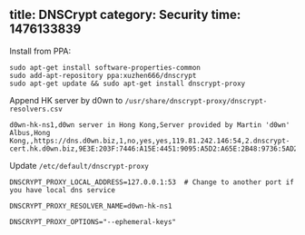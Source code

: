 title: DNSCrypt
category: Security
time: 1476133839
---

Install from PPA:

```
sudo apt-get install software-properties-common
sudo add-apt-repository ppa:xuzhen666/dnscrypt
sudo apt-get update && sudo apt-get install dnscrypt-proxy
```

Append HK server by d0wn to `/usr/share/dnscrypt-proxy/dnscrypt-resolvers.csv`

```
d0wn-hk-ns1,d0wn server in Hong Kong,Server provided by Martin 'd0wn' Albus,Hong Kong,,https://dns.d0wn.biz,1,no,yes,yes,119.81.242.146:54,2.dnscrypt-cert.hk.d0wn.biz,9E3E:203F:7446:A15E:4451:9095:A5D2:A65E:2B48:9736:5AD2:4760:6627:8F33:0327:5382,
```

Update `/etc/default/dnscrypt-proxy`

```
DNSCRYPT_PROXY_LOCAL_ADDRESS=127.0.0.1:53  # Change to another port if you have local dns service

DNSCRYPT_PROXY_RESOLVER_NAME=d0wn-hk-ns1

DNSCRYPT_PROXY_OPTIONS="--ephemeral-keys"
```


